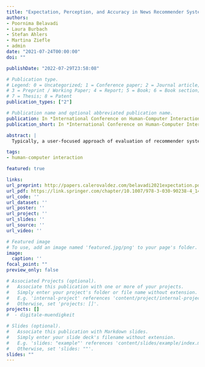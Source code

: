 ```yaml
---
title: "Expectation, Perception, and Accuracy in News Recommender Systems: Understanding the Relationships of User Evaluation Criteria Using Direct Feedback"
authors:
- Poornima Belavadi
- Laura Burbach
- Stefan Ahlers
- Martina Ziefle
- admin
date: "2021-07-24T00:00:00"
doi: ""

publishDate: "2022-07-29T23:58:08"

# Publication type.
# Legend: 0 = Uncategorized; 1 = Conference paper; 2 = Journal article;
# 3 = Preprint / Working Paper; 4 = Report; 5 = Book; 6 = Book section;
# 7 = Thesis; 8 = Patent
publication_types: ["2"]

# Publication name and optional abbreviated publication name.
publication: In *International Conference on Human-Computer Interaction*
publication_short: In *International Conference on Human-Computer Interaction*

abstract: |
  Typically, a user-focused approach of evaluation of recommender systems requires the users to recollect their experiences, exposing study results to memory biases. In this paper, we describe a study conducted to test a framework, that allows recommender systems to be used and evaluated simultaneously. In this study, we asked 140 participants about their expected, perceived, and actual quality of the recommendations. We compare the performance of two recommender systems. The singular value decomposition recommendation system was able to correctly predict more than half of all evaluations and performed better than participants expected. However, users were more satisfied with the suggestions of the user-based collaborative filtering recommendation system. Our approach allows to compare actual item ratings, expected quality, and perceived quality of recommendations. Serendipity was …

tags:
- human-computer interaction

featured: true

links:
url_preprint: http://papers.calerovaldez.com/belavadi2021expectation.pdf
url_pdf: https://link.springer.com/chapter/10.1007/978-3-030-90238-4_14
url_code: ''
url_dataset: ''
url_poster: ''
url_project: ''
url_slides: ''
url_source: ''
url_video: ''

# Featured image
# To use, add an image named 'featured.jpg/png' to your page's folder.
image:
  caption: ''
focal_point: ""
preview_only: false

# Associated Projects (optional).
#   Associate this publication with one or more of your projects.
#   Simply enter your project's folder or file name without extension.
#   E.g. 'internal-project' references 'content/project/internal-project/index.md'.
#   Otherwise, set 'projects: []'.
projects: []
#  - digitale-muendigkeit

# Slides (optional).
#   Associate this publication with Markdown slides.
#   Simply enter your slide deck's filename without extension.
#   E.g. 'slides: "example"' references 'content/slides/example/index.md'.
#   Otherwise, set 'slides: ""'.
slides: ""
---
```


